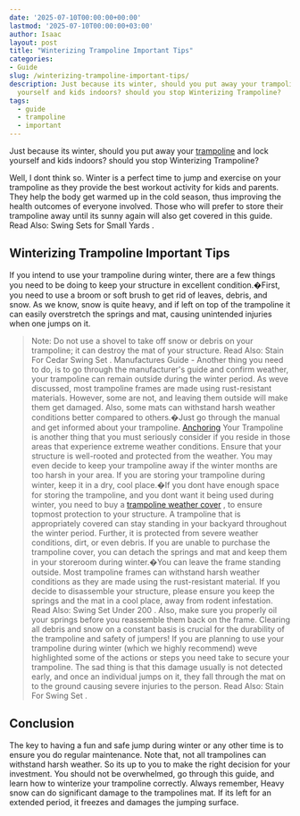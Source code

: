 ```yaml
---
date: '2025-07-10T00:00:00+00:00'
lastmod: '2025-07-10T00:00:00+03:00'
author: Isaac
layout: post
title: "Winterizing Trampoline Important Tips"
categories:
- Guide
slug: /winterizing-trampoline-important-tips/
description: Just because its winter, should you put away your trampoline and lock
  yourself and kids indoors? should you stop Winterizing Trampoline?
tags: 
  - guide
  - trampoline
  - important
---
```

Just because its winter, should you put away your [trampoline](/posts/are-trampolines-good-for-obese-people/) and lock yourself and kids indoors? should you stop Winterizing Trampoline?

Well, I dont think so. Winter is a perfect time to jump and exercise on your trampoline as they provide the best workout activity for kids and parents.
They help the body get warmed up in the cold season, thus improving the health outcomes of everyone involved. Those who will prefer to store their trampoline away until its sunny again will also get covered in this guide. Read Also:
Swing Sets for Small Yards
.
## Winterizing Trampoline Important Tips
If you intend to use your trampoline during winter, there are a few things you need to be doing to keep your structure in excellent condition.�First, you need to use a broom or soft brush to get rid of leaves, debris, and snow.
As we know, snow is quite heavy, and if left on top of the trampoline it can easily overstretch the springs and mat, causing unintended injuries when one jumps on it.
> Note: Do not use a shovel to take off snow or debris on your trampoline; it can destroy the mat of your structure. Read Also:
> Stain For Cedar Swing Set
> .
Manufactures Guide - Another thing you need to do, is to go through the manufacturer's guide and confirm weather, your trampoline can remain outside during the winter period.
As weve discussed, most trampoline frames are made using rust-resistant materials. However, some are not, and leaving them outside will make them get damaged.
Also, some mats can withstand harsh weather conditions better compared to others.�Just go through the manual and get informed about your trampoline.
[Anchoring](https://pestpolicy.com/best-trampoline-anchors/)
Your Trampoline is another thing that you must seriously consider if you reside in those areas that experience extreme weather conditions.
Ensure that your structure is well-rooted and protected from the weather. You may even decide to keep your trampoline away if the winter months are too harsh in your area.
If you are storing your trampoline during winter, keep it in a dry, cool place.�If you dont have enough space for storing the trampoline, and you dont want it being used during winter, you need to buy a
[trampoline weather cover](https://pestpolicy.com/trampoline-covers-for-winter/)
, to ensure topmost protection to your structure.
A trampoline that is appropriately covered can stay standing in your backyard throughout the winter period. Further, it is protected from severe weather conditions, dirt, or even debris.
If you are unable to purchase the trampoline cover, you can detach the springs and mat and keep them in your storeroom during winter.�You can leave the frame standing outside. Most trampoline frames can withstand harsh weather conditions as they are made using the rust-resistant material.
If you decide to disassemble your structure, please ensure you keep the springs and the mat in a cool place, away from rodent infestation. Read Also:
Swing Set Under 200
.
Also, make sure you properly oil your springs before you reassemble them back on the frame. Clearing all debris and snow on a constant basis is crucial for the durability of the trampoline and safety of jumpers!
If you are planning to use your trampoline during winter (which we highly recommend) weve highlighted some of the actions or steps you need take to secure your trampoline.
The sad thing is that this damage usually is not detected early, and once an individual jumps on it, they fall through the mat on to the ground causing severe injuries to the person. Read Also:
Stain For Swing Set
.
## Conclusion
The key to having a fun and safe jump during winter or any other time is to ensure you do regular maintenance. Note that, not all trampolines can withstand harsh weather. So its up to you to make the right decision for your investment.
You should not be overwhelmed, go through this guide, and learn how to winterize your trampoline correctly. Always remember, Heavy snow can do significant damage to the trampolines mat. If its left for an extended period, it freezes and damages the jumping surface.
